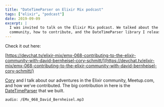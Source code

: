 ```yaml
---
title: "DateTimeParser on Elixir Mix podcast"
tags: ["elixir", "podcast"]
date: 2019-09-09
excerpt: |
  I was invited to talk on the Elixir Mix podcast. We talked about the Elixir
  community, how to contribute, and the DateTimeParser library I released.
---
```


Check it out here:

[https://devchat.tv/elixir-mix/emx-068-contributing-to-the-elixir-community-with-david-bernheisel-cory-schmitt/](https://devchat.tv/elixir-mix/emx-068-contributing-to-the-elixir-community-with-david-bernheisel-cory-schmitt/)

[Cory] and I talk about our adventures in the Elixir community, Meetup.com, and
how we've contributed. The big contribution in here is the [DateTimeParser] that
we built.

[Cory]: https://schmitty.me
[DateTimeParser]: https://github.com/taxjar/date_time_parser

`audio: /EMx_068_David_Bernheisel.mp3`
